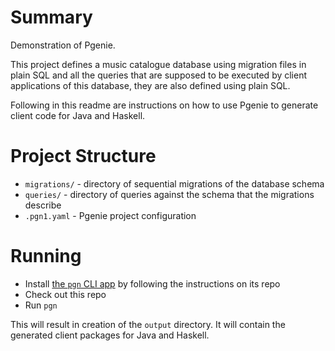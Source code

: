 # Summary

Demonstration of Pgenie. 

This project defines a music catalogue database using migration files in plain SQL and all the queries that are supposed to be executed by client applications of this database, they are also defined using plain SQL.

Following in this readme are instructions on how to use Pgenie to generate client code for Java and Haskell.

# Project Structure

- `migrations/` - directory of sequential migrations of the database schema
- `queries/` - directory of queries against the schema that the migrations describe
- `.pgn1.yaml` - Pgenie project configuration

# Running

- Install [the `pgn` CLI app](https://github.com/pgenie-io/app) by following the instructions on its repo
- Check out this repo
- Run `pgn`

This will result in creation of the `output` directory. It will contain the generated client packages for Java and Haskell.
